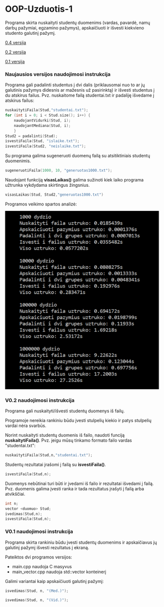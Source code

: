 # OOP-Uzduotis-1

Programa skirta nuskaityti studentų duomenims (vardas, pavardė, namų darbų pažymiai, egzamino pažymys), apskaičiuoti ir išvesti kiekvieno studento galutinį pažymį.

[0.4 versija](https://github.com/dovmar/OOP-Uzduotis-1/releases/tag/v0.4)

[0.2 versija](https://github.com/dovmar/OOP-Uzduotis-1/releases/tag/v0.2)

[0.1 versija](https://github.com/dovmar/OOP-Uzduotis-1/releases/tag/v0.1)

### Naujausios versijos naudojimosi instrukcija

Programa gali padalinti studentus į dvi dalis (priklausomai nuo to ar jų galutinis pažymys didesnis ar mažesnis už pasirinktą) ir išvesti studentus į du atskirus failus. Pvz. nuskaitome failą studentai.txt ir padaliję išvedame į atskirus failus:

```c++
nuskaitytiFaila(Stud,"studentai.txt");
for (int i = 0; i < Stud.size(); i++) {
    naudojantVidurki(Stud, i);
    naudojantMediana(Stud, i);
    }
Stud2 = padalinti(Stud);
isvestiFaila(Stud, "islaike.txt");
isvestiFaila(Stud2, "neislaike.txt");
```

Su programa galima sugeneruoti duomenų failą su atsitiktiniais studentų duomenimis.

```c++
sugeneruotiFaila(1000, 10, "generuotas1000.txt");
```

Naudojant funkciją **visasLaikas()** galima sužinoti kiek laiko programa užtrunka vykdydama skirtingus žingsnius.

```c++
visasLaikas(Stud, Stud2,"generuotas1000.txt")
```

Programos veikimo spartos analizė:

![l](programos_sparta.png)

### V0.2 naudojimosi instrukcija

Programa gali nuskaityti/išvesti studentų duomenys iš failų.  

Programoje nereikia rankiniu būdu įvesti stulpelių kiekio ir patys stulpelių vardai nėra svarbūs.

Norint nuskaityti studentų duomenis iš failo, naudoti funciją **nuskaitytiFaila()**. Pvz. jeigu mūsų tinkamo formato failo vardas "studentai.txt":
```c++
nuskaitytiFaila(Stud,n,"studentai.txt");
```

Studentų rezultatai įrašomi į failą su **isvestiFaila()**.
```c++
isvestiFaila(Stud,n);
```

Duomenys nebūtinai turi būti ir įvedami iš failo ir rezultatai išvedami į failą. Pvz. duomenis galima įvesti ranka ir tada rezultatus įrašyti į failą arba atvikščiai.
```c++
int n;
vector <duomuo> Stud;
ivedimas(Stud,n);
isvestiFaila(Stud,n);
```

### V0.1 naudojimosi instrukcija

Programa skirta rankiniu būdu įvesti studentų duomenims ir apskaičiavus jų galutinį pažymį išvesti rezultatus į ekraną.

Pateiktos dvi programos versijos:
- main.cpp naudoja C masyvus
- main_vector.cpp naudoja std::vector konteinerį

Galimi variantai kaip apskaičiuoti galutinį pažymį:

```c++
isvedimas(Stud, n, "(Med.)");
```

```c++
isvedimas(Stud, n, "(Vid.)");
```
